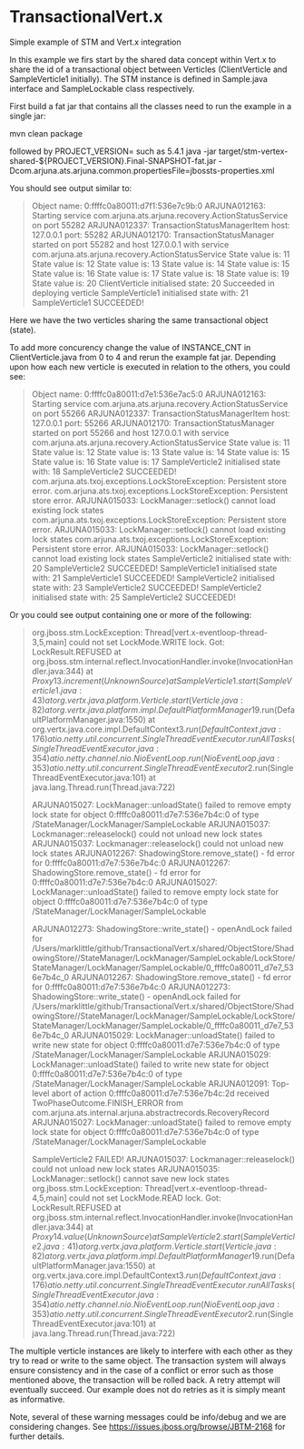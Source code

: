 TransactionalVert.x
===================

Simple example of STM and Vert.x integration

In this example we firs start by the shared data concept within Vert.x to share the id of a transactional
object between Verticles (ClientVerticle and SampleVerticle1 initially). The STM instance is defined in
Sample.java interface and SampleLockable class respectively.

First build a fat jar that contains all the classes need to run the example in a single jar:

  mvn clean package

followed by
  PROJECT_VERSION=<current version in pom> such as 5.4.1
  java -jar target/stm-vertex-shared-${PROJECT_VERSION}.Final-SNAPSHOT-fat.jar -Dcom.arjuna.ats.arjuna.common.propertiesFile=jbossts-properties.xml

You should see output similar to:

> Object name: 0:ffffc0a80011:d7f1:536e7c9b:0
> ARJUNA012163: Starting service com.arjuna.ats.arjuna.recovery.ActionStatusService on port 55282 
> ARJUNA012337: TransactionStatusManagerItem host: 127.0.0.1 port: 55282 
> ARJUNA012170: TransactionStatusManager started on port 55282 and host 127.0.0.1 with service com.arjuna.ats.arjuna.recovery.ActionStatusService 
> State value is: 11
> State value is: 12
> State value is: 13
> State value is: 14
> State value is: 15
> State value is: 16
> State value is: 17
> State value is: 18
> State value is: 19
> State value is: 20
> ClientVerticle initialised state: 20
> Succeeded in deploying verticle 
> SampleVerticle1 initialised state with: 21
> SampleVerticle1 SUCCEEDED!

Here we have the two verticles sharing the same transactional object (state).

To add more concurency change the value of INSTANCE_CNT in ClientVerticle.java from 0 to 4 and rerun the example fat jar. Depending upon how each new verticle is executed in relation to
the others, you could see:

> Object name: 0:ffffc0a80011:d7e1:536e7ac5:0
> ARJUNA012163: Starting service com.arjuna.ats.arjuna.recovery.ActionStatusService on port 55266 
> ARJUNA012337: TransactionStatusManagerItem host: 127.0.0.1 port: 55266 
> ARJUNA012170: TransactionStatusManager started on port 55266 and host 127.0.0.1 with service com.arjuna.ats.arjuna.recovery.ActionStatusService 
> State value is: 11
> State value is: 12
> State value is: 13
> State value is: 14
> State value is: 15
> State value is: 16
> State value is: 17
> SampleVerticle2 initialised state with: 18
> SampleVerticle2 SUCCEEDED!
> com.arjuna.ats.txoj.exceptions.LockStoreException: Persistent store error. 
> com.arjuna.ats.txoj.exceptions.LockStoreException: Persistent store error. 
> ARJUNA015033: LockManager::setlock() cannot load existing lock states 
> com.arjuna.ats.txoj.exceptions.LockStoreException: Persistent store error. 
> ARJUNA015033: LockManager::setlock() cannot load existing lock states 
> com.arjuna.ats.txoj.exceptions.LockStoreException: Persistent store error. 
> ARJUNA015033: LockManager::setlock() cannot load existing lock states 
> SampleVerticle2 initialised state with: 20
> SampleVerticle2 SUCCEEDED!
> SampleVerticle1 initialised state with: 21
> SampleVerticle1 SUCCEEDED!
> SampleVerticle2 initialised state with: 23
> SampleVerticle2 SUCCEEDED!
> SampleVerticle2 initialised state with: 25
> SampleVerticle2 SUCCEEDED!

Or you could see output containing one or more of the following:

> org.jboss.stm.LockException: Thread[vert.x-eventloop-thread-3,5,main] could not set LockMode.WRITE lock. Got: LockResult.REFUSED
>     at org.jboss.stm.internal.reflect.InvocationHandler.invoke(InvocationHandler.java:344)
>     at $Proxy13.increment(Unknown Source)
>     at SampleVerticle1.start(SampleVerticle1.java:43)
>     at org.vertx.java.platform.Verticle.start(Verticle.java:82)
>     at org.vertx.java.platform.impl.DefaultPlatformManager$19.run(DefaultPlatformManager.java:1550)
>     at org.vertx.java.core.impl.DefaultContext$3.run(DefaultContext.java:176)
>     at io.netty.util.concurrent.SingleThreadEventExecutor.runAllTasks(SingleThreadEventExecutor.java:354)
>     at io.netty.channel.nio.NioEventLoop.run(NioEventLoop.java:353)
>     at io.netty.util.concurrent.SingleThreadEventExecutor$2.run(SingleThreadEventExecutor.java:101)
>     at java.lang.Thread.run(Thread.java:722)
> 
> ARJUNA015027: LockManager::unloadState() failed to remove empty lock state for object 0:ffffc0a80011:d7e7:536e7b4c:0 of type /StateManager/LockManager/SampleLockable 
> ARJUNA015037: Lockmanager::releaselock() could not unload new lock states 
> ARJUNA015037: Lockmanager::releaselock() could not unload new lock states 
> ARJUNA012267: ShadowingStore.remove_state() - fd error for 0:ffffc0a80011:d7e7:536e7b4c:0 
> ARJUNA012267: ShadowingStore.remove_state() - fd error for 0:ffffc0a80011:d7e7:536e7b4c:0 
> ARJUNA015027: LockManager::unloadState() failed to remove empty lock state for object 0:ffffc0a80011:d7e7:536e7b4c:0 of type /StateManager/LockManager/SampleLockable 
> 
> ARJUNA012273: ShadowingStore::write_state() - openAndLock failed for /Users/marklittle/github/TransactionalVert.x/shared/ObjectStore/ShadowingStore//StateManager/LockManager/SampleLockable/LockStore/StateManager/LockManager/SampleLockable/0_ffffc0a80011_d7e7_536e7b4c_0 
> ARJUNA012267: ShadowingStore.remove_state() - fd error for 0:ffffc0a80011:d7e7:536e7b4c:0 
> ARJUNA012273: ShadowingStore::write_state() - openAndLock failed for /Users/marklittle/github/TransactionalVert.x/shared/ObjectStore/ShadowingStore//StateManager/LockManager/SampleLockable/LockStore/StateManager/LockManager/SampleLockable/0_ffffc0a80011_d7e7_536e7b4c_0 
> ARJUNA015029: LockManager::unloadState() failed to write new state for object 0:ffffc0a80011:d7e7:536e7b4c:0 of type /StateManager/LockManager/SampleLockable 
> ARJUNA015029: LockManager::unloadState() failed to write new state for object 0:ffffc0a80011:d7e7:536e7b4c:0 of type /StateManager/LockManager/SampleLockable 
> ARJUNA012091: Top-level abort of action 0:ffffc0a80011:d7e7:536e7b4c:2d received TwoPhaseOutcome.FINISH_ERROR from com.arjuna.ats.internal.arjuna.abstractrecords.RecoveryRecord 
> ARJUNA015027: LockManager::unloadState() failed to remove empty lock state for object 0:ffffc0a80011:d7e7:536e7b4c:0 of type /StateManager/LockManager/SampleLockable 
> 
> SampleVerticle2 FAILED!
> ARJUNA015037: Lockmanager::releaselock() could not unload new lock states 
> ARJUNA015035: LockManager::setlock() cannot save new lock states 
> org.jboss.stm.LockException: Thread[vert.x-eventloop-thread-4,5,main] could not set LockMode.READ lock. Got: LockResult.REFUSED
>     at org.jboss.stm.internal.reflect.InvocationHandler.invoke(InvocationHandler.java:344)
>     at $Proxy14.value(Unknown Source)
>     at SampleVerticle2.start(SampleVerticle2.java:41)
>     at org.vertx.java.platform.Verticle.start(Verticle.java:82)
>     at org.vertx.java.platform.impl.DefaultPlatformManager$19.run(DefaultPlatformManager.java:1550)
>     at org.vertx.java.core.impl.DefaultContext$3.run(DefaultContext.java:176)
>     at io.netty.util.concurrent.SingleThreadEventExecutor.runAllTasks(SingleThreadEventExecutor.java:354)
>     at io.netty.channel.nio.NioEventLoop.run(NioEventLoop.java:353)
>     at io.netty.util.concurrent.SingleThreadEventExecutor$2.run(SingleThreadEventExecutor.java:101)
>     at java.lang.Thread.run(Thread.java:722)

The multiple verticle instances are likely to interfere with each other as they try to read or write to the
same object. The transaction system will always ensure consistency and in the case of a conflict or error such as
those mentioned above, the transaction will be rolled back. A retry attempt will eventually succeed. Our example does
not do retries as it is simply meant as informative.

Note, several of these warning messages could be info/debug and we are considering changes. See https://issues.jboss.org/browse/JBTM-2168
for further details.
